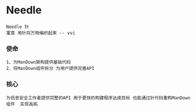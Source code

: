 # Needle





```
Needle 针 
寓意 用针将万物编织起来 -- vvi
```





### 使命

```
1、为ManDown架构提供基础代码 
2、将ManDown组件拆分 为用户提供完善API
```





### 核心

```
为信息安全工作者提供完整的API 用于更快的构建程序达成目标 也能通过针代码重构ManDown组件  实现高拓
```




























